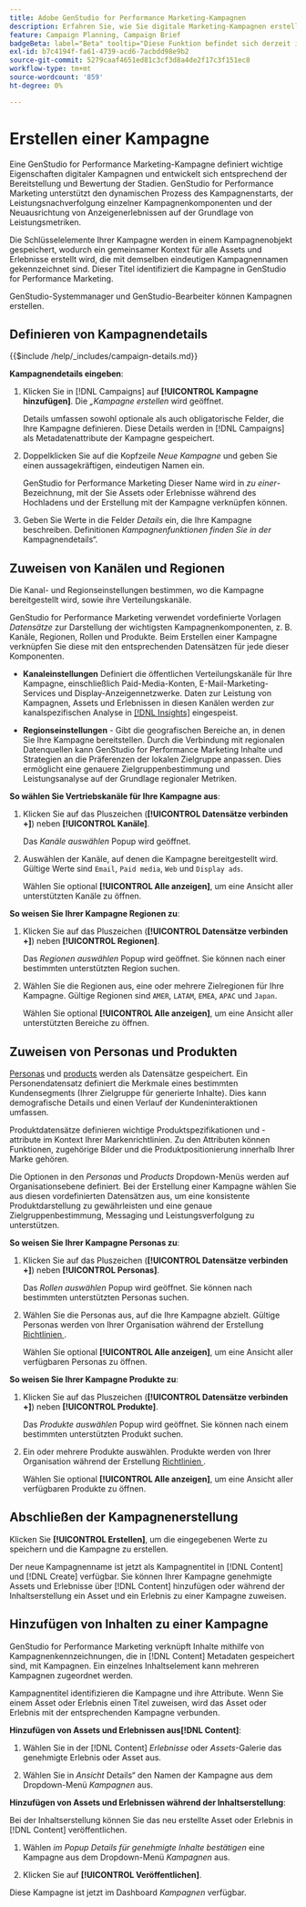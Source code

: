 ```yaml
---
title: Adobe GenStudio for Performance Marketing-Kampagnen
description: Erfahren Sie, wie Sie digitale Marketing-Kampagnen erstellen und verwalten, die Assets und Erlebnisse mit generativer KI nutzen.
feature: Campaign Planning, Campaign Brief
badgeBeta: label="Beta" tooltip="Diese Funktion befindet sich derzeit in Beta, sodass einige Funktionen möglicherweise eingeschränkt sind oder geändert werden können."
exl-id: b7c4194f-fa61-4739-acd6-7acbdd98e9b2
source-git-commit: 5279caaf4651ed81c3cf3d8a4de2f17c3f151ec8
workflow-type: tm+mt
source-wordcount: '859'
ht-degree: 0%

---
```


# Erstellen einer Kampagne

Eine GenStudio for Performance Marketing-Kampagne definiert wichtige Eigenschaften digitaler Kampagnen und entwickelt sich entsprechend der Bereitstellung und Bewertung der Stadien. GenStudio for Performance Marketing unterstützt den dynamischen Prozess des Kampagnenstarts, der Leistungsnachverfolgung einzelner Kampagnenkomponenten und der Neuausrichtung von Anzeigenerlebnissen auf der Grundlage von Leistungsmetriken.

Die Schlüsselelemente Ihrer Kampagne werden in einem Kampagnenobjekt gespeichert, wodurch ein gemeinsamer Kontext für alle Assets und Erlebnisse erstellt wird, die mit demselben eindeutigen Kampagnennamen gekennzeichnet sind. Dieser Titel identifiziert die Kampagne in GenStudio for Performance Marketing.

GenStudio-Systemmanager und GenStudio-Bearbeiter können Kampagnen erstellen.

## Definieren von Kampagnendetails

{{$include /help/_includes/campaign-details.md}}

**Kampagnendetails eingeben**:

1. Klicken Sie in [!DNL Campaigns] auf **[!UICONTROL Kampagne hinzufügen]**. Die _„Kampagne erstellen_ wird geöffnet.

   Details umfassen sowohl optionale als auch obligatorische Felder, die Ihre Kampagne definieren. Diese Details werden in [!DNL Campaigns] als Metadatenattribute der Kampagne gespeichert.

1. Doppelklicken Sie auf die Kopfzeile _Neue Kampagne_ und geben Sie einen aussagekräftigen, eindeutigen Namen ein.

   GenStudio for Performance Marketing Dieser Name wird in _zu einer_-Bezeichnung, mit der Sie Assets oder Erlebnisse während des Hochladens und der Erstellung mit der Kampagne verknüpfen können.

1. Geben Sie Werte in die Felder _Details_ ein, die Ihre Kampagne beschreiben. Definitionen _Kampagnenfunktionen finden Sie in der_ Kampagnendetails“.

## Zuweisen von Kanälen und Regionen

Die Kanal- und Regionseinstellungen bestimmen, wo die Kampagne bereitgestellt wird, sowie ihre Verteilungskanäle.

GenStudio for Performance Marketing verwendet vordefinierte Vorlagen _Datensätze_ zur Darstellung der wichtigsten Kampagnenkomponenten, z. B. Kanäle, Regionen, Rollen und Produkte. Beim Erstellen einer Kampagne verknüpfen Sie diese mit den entsprechenden Datensätzen für jede dieser Komponenten.

* **Kanaleinstellungen** Definiert die öffentlichen Verteilungskanäle für Ihre Kampagne, einschließlich Paid-Media-Konten, E-Mail-Marketing-Services und Display-Anzeigennetzwerke. Daten zur Leistung von Kampagnen, Assets und Erlebnissen in diesen Kanälen werden zur kanalspezifischen Analyse in [[!DNL Insights]](/help/user-guide/insights/overview.md) eingespeist.

* **Regionseinstellungen** - Gibt die geografischen Bereiche an, in denen Sie Ihre Kampagne bereitstellen. Durch die Verbindung mit regionalen Datenquellen kann GenStudio for Performance Marketing Inhalte und Strategien an die Präferenzen der lokalen Zielgruppe anpassen. Dies ermöglicht eine genauere Zielgruppenbestimmung und Leistungsanalyse auf der Grundlage regionaler Metriken.

**So wählen Sie Vertriebskanäle für Ihre Kampagne aus**:

1. Klicken Sie auf das Pluszeichen (**[!UICONTROL Datensätze verbinden +]**) neben **[!UICONTROL Kanäle]**.

   Das _Kanäle auswählen_ Popup wird geöffnet.

1. Auswählen der Kanäle, auf denen die Kampagne bereitgestellt wird. Gültige Werte sind `Email`, `Paid media`, `Web` und `Display ads`.

   Wählen Sie optional **[!UICONTROL Alle anzeigen]**, um eine Ansicht aller unterstützten Kanäle zu öffnen.

**So weisen Sie Ihrer Kampagne Regionen zu**:

1. Klicken Sie auf das Pluszeichen (**[!UICONTROL Datensätze verbinden +]**) neben **[!UICONTROL Regionen]**.

   Das _Regionen auswählen_ Popup wird geöffnet. Sie können nach einer bestimmten unterstützten Region suchen.

1. Wählen Sie die Regionen aus, eine oder mehrere Zielregionen für Ihre Kampagne. Gültige Regionen sind `AMER`, `LATAM`, `EMEA`, `APAC` und `Japan`.

   Wählen Sie optional **[!UICONTROL Alle anzeigen]**, um eine Ansicht aller unterstützten Bereiche zu öffnen.

## Zuweisen von Personas und Produkten

[Personas](/help/user-guide/guidelines/personas.md) und [products](/help/user-guide/guidelines/products.md) werden als Datensätze gespeichert. Ein Personendatensatz definiert die Merkmale eines bestimmten Kundensegments (Ihrer Zielgruppe für generierte Inhalte). Dies kann demografische Details und einen Verlauf der Kundeninteraktionen umfassen.

Produktdatensätze definieren wichtige Produktspezifikationen und -attribute im Kontext Ihrer Markenrichtlinien. Zu den Attributen können Funktionen, zugehörige Bilder und die Produktpositionierung innerhalb Ihrer Marke gehören.

Die Optionen in den _Personas_ und _Products_ Dropdown-Menüs werden auf Organisationsebene definiert. Bei der Erstellung einer Kampagne wählen Sie aus diesen vordefinierten Datensätzen aus, um eine konsistente Produktdarstellung zu gewährleisten und eine genaue Zielgruppenbestimmung, Messaging und Leistungsverfolgung zu unterstützen.

**So weisen Sie Ihrer Kampagne Personas zu**:

1. Klicken Sie auf das Pluszeichen (**[!UICONTROL Datensätze verbinden +]**) neben **[!UICONTROL Personas]**.

   Das _Rollen auswählen_ Popup wird geöffnet. Sie können nach bestimmten unterstützten Personas suchen.

1. Wählen Sie die Personas aus, auf die Ihre Kampagne abzielt. Gültige Personas werden von Ihrer Organisation während der Erstellung [ Richtlinien ](/help/user-guide/guidelines/personas.md).

   Wählen Sie optional **[!UICONTROL Alle anzeigen]**, um eine Ansicht aller verfügbaren Personas zu öffnen.

**So weisen Sie Ihrer Kampagne Produkte zu**:

1. Klicken Sie auf das Pluszeichen (**[!UICONTROL Datensätze verbinden +]**) neben **[!UICONTROL Produkte]**.

   Das _Produkte auswählen_ Popup wird geöffnet. Sie können nach einem bestimmten unterstützten Produkt suchen.

1. Ein oder mehrere Produkte auswählen. Produkte werden von Ihrer Organisation während der Erstellung [ Richtlinien ](/help/user-guide/guidelines/products.md).

   Wählen Sie optional **[!UICONTROL Alle anzeigen]**, um eine Ansicht aller verfügbaren Produkte zu öffnen.

## Abschließen der Kampagnenerstellung

Klicken Sie **[!UICONTROL Erstellen]**, um die eingegebenen Werte zu speichern und die Kampagne zu erstellen.

Der neue Kampagnenname ist jetzt als Kampagnentitel in [!DNL Content] und [!DNL Create] verfügbar. Sie können Ihrer Kampagne genehmigte Assets und Erlebnisse über [!DNL Content] hinzufügen oder während der Inhaltserstellung ein Asset und ein Erlebnis zu einer Kampagne zuweisen.

## Hinzufügen von Inhalten zu einer Kampagne

GenStudio for Performance Marketing verknüpft Inhalte mithilfe von Kampagnenkennzeichnungen, die in [!DNL Content] Metadaten gespeichert sind, mit Kampagnen. Ein einzelnes Inhaltselement kann mehreren Kampagnen zugeordnet werden.

Kampagnentitel identifizieren die Kampagne und ihre Attribute. Wenn Sie einem Asset oder Erlebnis einen Titel zuweisen, wird das Asset oder Erlebnis mit der entsprechenden Kampagne verbunden.

**Hinzufügen von Assets und Erlebnissen aus[!DNL Content]**:

1. Wählen Sie in der [!DNL Content] _Erlebnisse_ oder _Assets_-Galerie das genehmigte Erlebnis oder Asset aus.

1. Wählen Sie in _Ansicht_ Details“ den Namen der Kampagne aus dem Dropdown-Menü _Kampagnen_ aus.

**Hinzufügen von Assets und Erlebnissen während der Inhaltserstellung**:

Bei der Inhaltserstellung können Sie das neu erstellte Asset oder Erlebnis in [!DNL Content] veröffentlichen.

1. Wählen _im Popup Details für genehmigte Inhalte bestätigen_ eine Kampagne aus dem Dropdown-Menü _Kampagnen_ aus.

1. Klicken Sie auf **[!UICONTROL Veröffentlichen]**.

Diese Kampagne ist jetzt im Dashboard _Kampagnen_ verfügbar.
